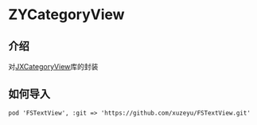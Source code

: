 # ZYCategoryView

## 介绍
对[JXCategoryView](https://github.com/pujiaxin33/JXCategoryView.git)库的封装

## 如何导入
```
pod 'FSTextView', :git => 'https://github.com/xuzeyu/FSTextView.git'
```
